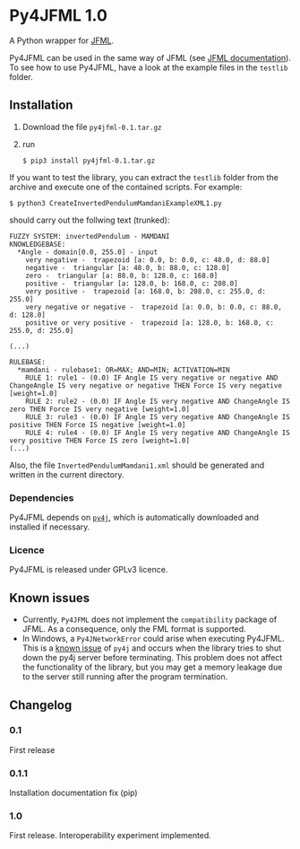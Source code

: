 # Py4JFML 1.0
A Python wrapper for [JFML](http://www.uco.es/JFML).

Py4JFML can be used in the same way of JFML (see [JFML documentation](http://www.uco.es/JFML/documentation)). To see how to use Py4JFML, have a look at the example files in the `testlib` folder.

## Installation
1. Download the file `py4jfml-0.1.tar.gz`
2. run 
	
	`$ pip3 install py4jfml-0.1.tar.gz`

If you want to test the library, you can extract the `testlib` folder from the archive and execute one of the contained scripts. For example:

`$ python3 CreateInvertedPendulumMamdaniExampleXML1.py` 
	
should carry out the follwing text (trunked):

```
FUZZY SYSTEM: invertedPendulum - MAMDANI
KNOWLEDGEBASE: 
  *Angle - domain[0.0, 255.0] - input
	very negative -  trapezoid [a: 0.0, b: 0.0, c: 48.0, d: 88.0]
	negative -  triangular [a: 48.0, b: 88.0, c: 128.0]
	zero -  triangular [a: 88.0, b: 128.0, c: 168.0]
	positive -  triangular [a: 128.0, b: 168.0, c: 208.0]
	very positive -  trapezoid [a: 168.0, b: 208.0, c: 255.0, d: 255.0]
	very negative or negative -  trapezoid [a: 0.0, b: 0.0, c: 88.0, d: 128.0]
	positive or very positive -  trapezoid [a: 128.0, b: 168.0, c: 255.0, d: 255.0]

(...)

RULEBASE:
  *mamdani - rulebase1: OR=MAX; AND=MIN; ACTIVATION=MIN
	RULE 1: rule1 - (0.0) IF Angle IS very negative or negative AND ChangeAngle IS very negative or negative THEN Force IS very negative [weight=1.0]
	RULE 2: rule2 - (0.0) IF Angle IS very negative AND ChangeAngle IS zero THEN Force IS very negative [weight=1.0]
	RULE 3: rule3 - (0.0) IF Angle IS very negative AND ChangeAngle IS positive THEN Force IS negative [weight=1.0]
	RULE 4: rule4 - (0.0) IF Angle IS very negative AND ChangeAngle IS very positive THEN Force IS zero [weight=1.0]
(...)
``` 

Also, the file `InvertedPendulumMamdani1.xml` should be generated and written in the current directory.

### Dependencies
Py4JFML depends on [`py4j`](https://www.py4j.org/), which is automatically downloaded and installed if necessary.

### Licence
Py4JFML is released under GPLv3 licence.

## Known issues
- Currently, `Py4JFML` does not implement the `compatibility` package of JFML. As a consequence, only the FML format is supported.
- In Windows, a `Py4JNetworkError` could arise when executing Py4JFML. This is a [known issue](https://github.com/bartdag/py4j/issues/200) of `py4j` and occurs when the library tries to shut down the py4j server before terminating. This problem does not affect the functionality of the library, but you may get a memory leakage due to the server still running after the program termination.

## Changelog
### 0.1 
First release
### 0.1.1
Installation documentation fix (pip)
### 1.0
First release. Interoperability experiment implemented.
